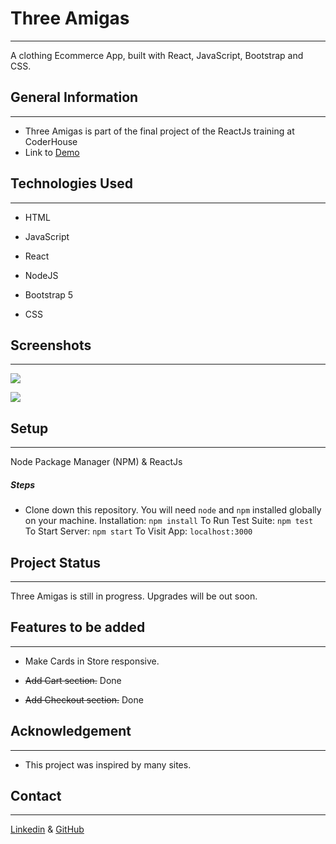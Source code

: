 Three Amigas
================

* * *

A clothing Ecommerce App, built with React, JavaScript, Bootstrap and CSS.

General Information
-------------------

* * *

*  Three Amigas is part of the final project of the ReactJs training at CoderHouse
*  Link to [Demo](https://630a80cb1b8fa53f01654e5f--iridescent-meringue-7d1be3.netlify.app/)

Technologies Used
-----------------

* * *

*   HTML

*   JavaScript

*   React

*   NodeJS

*   Bootstrap 5

*   CSS

Screenshots
-----------

* * *

![](https://res.cloudinary.com/dm01fzgtk/image/upload/v1660231773/proyecto%20coderhouse%20react/screencapture-localhost-3000-2022-08-11-12_28_38_xvin1v.png)

![](https://res.cloudinary.com/dm01fzgtk/image/upload/v1660231773/proyecto%20coderhouse%20react/screencapture-localhost-3000-store-2022-08-11-12_28_13_dkvmid.png)

Setup
-----

* * *

Node Package Manager (NPM) & ReactJs

##### Steps

*   Clone down this repository. You will need `node` and `npm` installed globally on your machine. Installation: `npm install` To Run Test Suite: `npm test` To Start Server: `npm start` To Visit App: `localhost:3000`

Project Status
--------------

* * *

Three Amigas is still in progress. Upgrades will be out soon.

Features to be added
--------------------------

* * *

*   Make Cards in Store responsive.

*   ~~Add Cart section.~~ Done

*   ~~Add Checkout section.~~ Done

Acknowledgement
---------------

* * *

*   This project was inspired by many sites. 

Contact
-------

* * *

[Linkedin](https://www.linkedin.com/in/fabrizio-bertolo/)
& [GitHub](https://github.com/Fabrizionb/Proyecto-Coderhouse-React)

